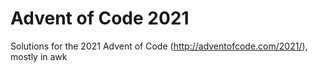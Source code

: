 # Advent of Code 2021

Solutions for the 2021 Advent of Code (http://adventofcode.com/2021/), mostly in awk

